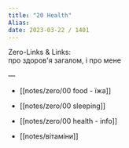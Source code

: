 ```yaml
---
title: "20 Health"
Alias:  
date: 2023-03-22 / 1401  
---
```

Zero-Links & Links:  
про здоров'я загалом, і про мене

—  
  

- [[notes/zero/00 food - їжа]]

- [[notes/zero/00 sleeping]]

- [[notes/zero/00 health - info]]

- [[notes/вітаміни]]  
